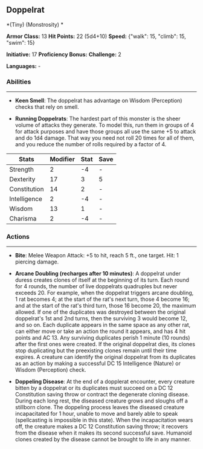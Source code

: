 ## Doppelrat
*(Tiny) (Monstrosity) *

**Armor Class:** 13
**Hit Points:** 22 (5d4+10)
**Speed:** {"walk": 15, "climb": 15, "swim": 15}

**Initiative:** 17
**Proficiency Bonus:**
**Challenge:** 2

**Languages:** -

### Abilities
 --- 
- **Keen Smell**: The doppelrat has advantage on Wisdom (Perception) checks that rely on smell.

- **Running Doppelrats**: The hardest part of this monster is the sheer volume of attacks they generate. To model this, run them in groups of 4 for attack purposes and have those groups all use the same +5 to attack and do 1d4 damage. That way you need not roll 20 times for all of them, and you reduce the number of rolls required by a factor of 4.



| Stats | Modifier | Stat | Save
| ---- | ---- | ---- | ---- |
| Strength | 2 | -4 | - |
| Dexterity | 17 | 3 | 5 |
| Constitution | 14 | 2 | - |
| Intelligence | 2 | -4 | - |
| Wisdom | 13 | 1 | - |
| Charisma | 2 | -4 | - |

### Actions
 --- 
- **Bite**: Melee Weapon Attack: +5 to hit, reach 5 ft., one target. Hit: 1 piercing damage.

- **Arcane Doubling (recharges after 10 minutes)**: A doppelrat under duress creates clones of itself at the beginning of its turn. Each round for 4 rounds, the number of live doppelrats quadruples but never exceeds 20. For example, when the doppelrat triggers arcane doubling, 1 rat becomes 4; at the start of the rat's next turn, those 4 become 16; and at the start of the rat's third turn, those 16 become 20, the maximum allowed. If one of the duplicates was destroyed between the original doppelrat's 1st and 2nd turns, then the surviving 3 would become 12, and so on. Each duplicate appears in the same space as any other rat, can either move or take an action the round it appears, and has 4 hit points and AC 13. Any surviving duplicates perish 1 minute (10 rounds) after the first ones were created. If the original doppelrat dies, its clones stop duplicating but the preexisting clones remain until their time expires. A creature can identify the original doppelrat from its duplicates as an action by making a successful DC 15 Intelligence (Nature) or Wisdom (Perception) check.

- **Doppeling Disease**: At the end of a dopplerat encounter, every creature bitten by a doppelrat or its duplicates must succeed on a DC 12 Constitution saving throw or contract the degenerate cloning disease. During each long rest, the diseased creature grows and sloughs off a stillborn clone. The doppeling process leaves the diseased creature incapacitated for 1 hour, unable to move and barely able to speak (spellcasting is impossible in this state). When the incapacitation wears off, the creature makes a DC 12 Constitution saving throw; it recovers from the disease when it makes its second successful save. Humanoid clones created by the disease cannot be brought to life in any manner.

